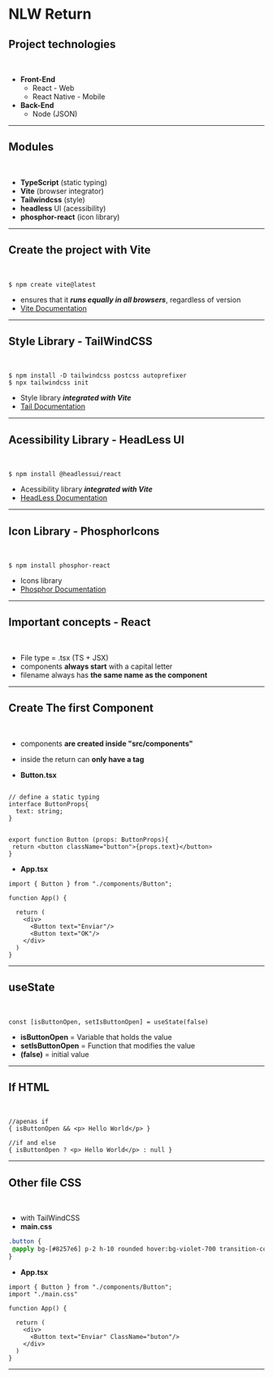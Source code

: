 # NLW Return

## Project technologies
<br>

* **Front-End**
  * React - Web
  * React Native - Mobile
* **Back-End**
  * Node (JSON)

---
## Modules
<br>

* **TypeScript** (static typing)
* **Vite** (browser integrator)
* **Tailwindcss** (style)
* **headless** UI (acessibility)
* **phosphor-react** (icon library)

---
## Create the project with Vite
<br>

```
$ npm create vite@latest
```
* ensures that it ***runs equally in all browsers***, regardless of version
* [Vite Documentation](https://vitejs.dev/guide/why.html)

---
## Style Library - TailWindCSS
<br>

```
$ npm install -D tailwindcss postcss autoprefixer
$ npx tailwindcss init
```
* Style library ***integrated with Vite***
* [Tail Documentation](https://tailwindcss.com/docs/installation/using-postcss)

---
## Acessibility Library - HeadLess UI
<br>

```
$ npm install @headlessui/react
```
* Acessibility library ***integrated with Vite***
* [HeadLess Documentation](https://headlessui.dev/)

---
## Icon Library - PhosphorIcons
<br>

```
$ npm install phosphor-react
```
* Icons library
* [Phosphor Documentation](https://phosphoricons.com/)

---

## Important concepts - React
<br>

* File type = .tsx (TS + JSX)
* components **always start** with a capital letter
* filename always has **the same name as the component**

---

## Create The first Component
<br>

* components **are created inside "src/components"**
* inside the return can **only have a tag**

* **Button.tsx**
~~~tsx

// define a static typing
interface ButtonProps{
  text: string;
}


export function Button (props: ButtonProps){
 return <button className="button">{props.text}</button>
}

~~~

* **App.tsx**
~~~tsx
import { Button } from "./components/Button";

function App() {

  return (
    <div>
      <Button text="Enviar"/>
      <Button text="OK"/>
    </div>
  )
}
~~~
---

## useState
<br>

~~~tsx
const [isButtonOpen, setIsButtonOpen] = useState(false)
~~~

* **isButtonOpen** = Variable that holds the value
* **setIsButtonOpen** = Function that modifies the value
* **(false)** = initial value

---
## If HTML
<br>

~~~tsx
//apenas if
{ isButtonOpen && <p> Hello World</p> }

//if and else
{ isButtonOpen ? <p> Hello World</p> : null }
~~~

---
## Other file CSS
<br>

* with TailWindCSS
* **main.css**
~~~css
.button {
 @apply bg-[#8257e6] p-2 h-10 rounded hover:bg-violet-700 transition-colors
}
~~~
* **App.tsx**
~~~tsx
import { Button } from "./components/Button";
import "./main.css"

function App() {

  return (
    <div>
      <Button text="Enviar" ClassName="buton"/>
    </div>
  )
}
~~~

---


